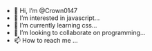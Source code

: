 - 👋 Hi, I’m @Crown0147
- 👀 I’m interested in javascript...
- 🌱 I’m currently learning css...
- 💞️ I’m looking to collaborate on programming...
- 📫 How to reach me ...

<!---
Crown0147/Crown0147 is a ✨ special ✨ repository because its `README.md` (this file) appears on your GitHub profile.
You can click the Preview link to take a look at your changes.
--->
